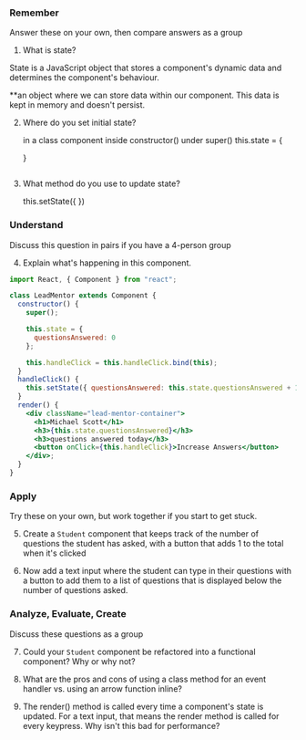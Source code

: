### Remember

Answer these on your own, then compare answers as a group

1.  What is state?

State is a JavaScript object that stores a component's dynamic data and determines the component's behaviour.

**an object where we can store data within our component. This data is kept in memory and doesn't persist.

2.  Where do you set initial state?

    in a class component inside constructor() under super()
    this.state = {

    }

    ```JS this.setState(); good way to share code in Discord.. just surround in 3 backticks

3.  What method do you use to update state?

    this.setState({ })

### Understand

Discuss this question in pairs if you have a 4-person group

4.  Explain what's happening in this component.

```jsx
import React, { Component } from "react";

class LeadMentor extends Component {
  constructor() {
    super();

    this.state = {
      questionsAnswered: 0
    };

    this.handleClick = this.handleClick.bind(this);
  }
  handleClick() {
    this.setState({ questionsAnswered: this.state.questionsAnswered + 1 });
  }
  render() {
    <div className="lead-mentor-container">
      <h1>Michael Scott</h1>
      <h3>{this.state.questionsAnswered}</h3>
      <h3>questions answered today</h3>
      <button onClick={this.handleClick}>Increase Answers</button>
    </div>;
  }
}
```

### Apply

Try these on your own, but work together if you start to get stuck.

5.  Create a `Student` component that keeps track of the number of questions the student has asked, with a button that adds 1 to the total when it's clicked



6.  Now add a text input where the student can type in their questions with a button to add them to a list of questions that is displayed below the number of questions asked.

### Analyze, Evaluate, Create

Discuss these questions as a group

7.  Could your `Student` component be refactored into a functional component? Why or why not?

8.  What are the pros and cons of using a class method for an event handler vs. using an arrow function inline?

9.  The render() method is called every time a component's state is updated. For a text input, that means the render method is called for every keypress. Why isn't this bad for performance?

